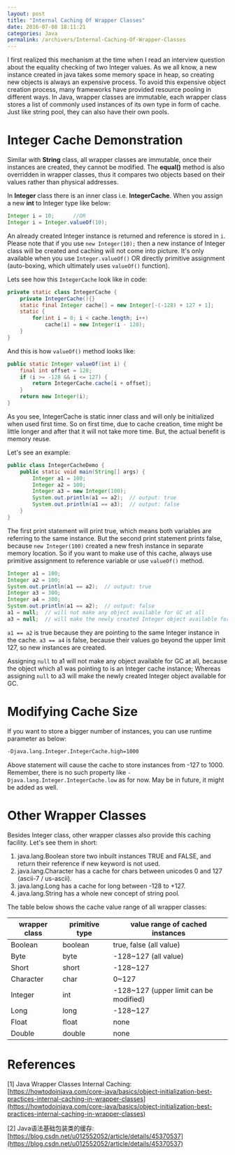 ```yaml
---
layout: post
title: "Internal Caching Of Wrapper Classes"
date: 2016-07-08 18:11:21
categories: Java
permalink: /archivers/Internal-Caching-Of-Wrapper-Classes
---
```


I first realized this mechanism at the time when I read an interview question about the equality checking of two Integer values. As we all know, a new instance created in java takes some memory space in heap, so creating new objects is always an expensive process. To avoid this expensive object creation process, many frameworks have provided resource pooling in different ways. In Java, wrapper classes are immutable, each wrapper class stores a list of commonly used instances of its own type in form of cache. Just like string pool, they can also have their own pools.

<!--more-->

# Integer Cache Demonstration

Similar with **String** class, all wrapper classes are immutable, once their instances are created, they cannot be modified. The **equal()** method is also overridden in wrapper classes, thus it compares two objects based on their values rather than physical addresses.

In **Integer** class there is an inner class i.e. **IntegerCache**. When you assign a new **int** to Integer type like below:

```java
Integer i = 10;      //OR
Integer i = Integer.valueOf(10);
```

An already created Integer instance is returned and reference is stored in `i`. Please note that if you use `new Integer(10);` then a new instance of Integer class will be created and caching will not come into picture. It's only available when you use `Integer.valueOf()` OR directly primitive assignment (auto-boxing, which ultimately uses `valueOf()` function).

Lets see how this `IntegerCache` look like in code:

```java
private static class IntegerCache {
    private IntegerCache(){}
    static final Integer cache[] = new Integer[-(-128) + 127 + 1];
    static {
        for(int i = 0; i < cache.length; i++)
            cache[i] = new Integer(i - 128);
    }
}
```

And this is how `valueOf()` method looks like:

```java
public static Integer valueOf(int i) {
    final int offset = 128;
    if (i >= -128 && i <= 127) {
        return IntegerCache.cache[i + offset];
    }
    return new Integer(i);
}
```

As you see, IntegerCache is static inner class and will only be initialized when used first time. So on first time, due to cache creation, time might be little longer and after that it will not take more time. But, the actual benefit is memory reuse.

Let's see an example:

```java
public class IntegerCacheDemo { 
    public static void main(String[] args) { 
        Integer a1 = 100;
        Integer a2 = 100;
        Integer a3 = new Integer(100);
        System.out.println(a1 == a2);  // output: true
        System.out.println(a1 == a3);  // output: false
    }
}
```

The first print statement will print true, which means both variables are referring to the same instance. But the second print statement prints false, because `new Integer(100)` created a new fresh instance in separate memory location. So if you want to make use of this cache, always use primitive assignment to reference variable or use `valueOf()` method.

```java
Integer a1 = 100;
Integer a2 = 100;
System.out.println(a1 == a2);  // output: true
Integer a3 = 300;
Integer a4 = 300;
System.out.println(a1 == a2);  // output: false
a1 = null;  // will not make any object available for GC at all
a3 = null;  // will make the newly created Integer object available for GC
```

`a1 == a2` is true because they are pointing to the same Integer instance in the cache. `a3 == a4` is false, because their values go beyond the upper limit 127, so new instances are created.

Assigning `null` to a1 will not make any object available for GC at all, because the object which a1 was pointing to is an Integer cache instance; Whereas assigning `null` to a3 will make the newly created Integer object available for GC.

# Modifying Cache Size

If you want to store a bigger number of instances, you can use runtime parameter as below:

```xml
-Djava.lang.Integer.IntegerCache.high=1000
```

Above statement will cause the cache to store instances from -127 to 1000. Remember, there is no such property like `-Djava.lang.Integer.IntegerCache.low` as for now. May be in future, it might be added as well.

# Other Wrapper Classes

Besides Integer class, other wrapper classes also provide this caching facility. Let's see them in short:

1. java.lang.Boolean store two inbuilt instances TRUE and FALSE, and return their reference if new keyword is not used.
2. java.lang.Character has a cache for chars between unicodes 0 and 127 (ascii-7 / us-ascii).
3. java.lang.Long has a cache for long between -128 to +127.
4. java.lang.String has a whole new concept of string pool.

The table below shows the cache value range of all wrapper classes:

| wrapper class | primitive type | value range of cached instances        |
| ------------- | -------------- | -------------------------------------- |
| Boolean       | boolean        | true, false (all value)                |
| Byte          | byte           | -128~127 (all value)                   |
| Short         | short          | -128~127                               |
| Character     | char           | 0~127                                  |
| Integer       | int            | -128~127 (upper limit can be modified) |
| Long          | long           | -128~127                               |
| Float         | float          | none                                   |
| Double        | double         | none                                   |



# References

[1] Java Wrapper Classes Internal Caching: [https://howtodoinjava.com/core-java/basics/object-initialization-best-practices-internal-caching-in-wrapper-classes](https://howtodoinjava.com/core-java/basics/object-initialization-best-practices-internal-caching-in-wrapper-classes)

[2] Java语法基础包装类的缓存: [https://blog.csdn.net/u012552052/article/details/45370537](https://blog.csdn.net/u012552052/article/details/45370537)






